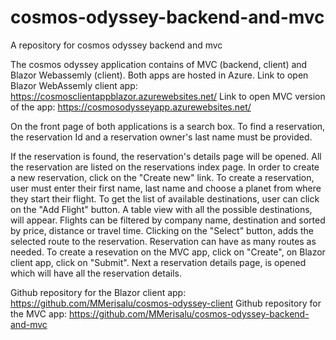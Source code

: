 # cosmos-odyssey-backend-and-mvc
A repository for cosmos odyssey backend and mvc

The cosmos odyssey application contains of MVC (backend, client) and Blazor Webassemly (client).
Both apps are hosted in Azure.
Link to open Blazor WebAssemly client app: https://cosmosclientappblazor.azurewebsites.net/
Link to open MVC version of the app: https://cosmosodysseyapp.azurewebsites.net/

On the front page of both applications is a search box. To find a reservation, the reservation Id and a reservation owner's last name must be provided.

If the reservation is found, the reservation's details page will be opened.
All the reservation are listed on the reservations index page. In order to create a new reservation, click on the "Create new" link.
To create a reservation, user must enter their first name, last name and choose a planet from where they start their flight. To get the list of available destinations, user can click on the "Add Flight" button. A table view with all the possible destinations, will appear. Flights can be filtered by company name, destination and sorted by price, distance or travel time. Clicking on the "Select" button, adds the selected route to the reservation. Reservation can have as many routes as needed. To create a resevation on the MVC app, click on "Create", on Blazor client app, click on "Submit". 
Next a reservation details page, is opened which will have all the reservation details.

Github repository for the Blazor client app: https://github.com/MMerisalu/cosmos-odyssey-client
Github repository for the MVC app: https://github.com/MMerisalu/cosmos-odyssey-backend-and-mvc
 